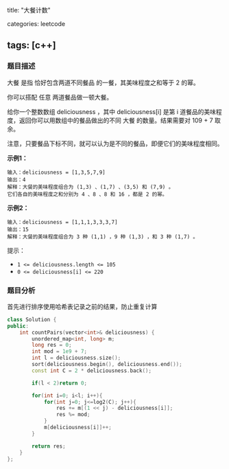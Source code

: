 title: "大餐计数"

categories: leetcode

tags: [c++]
---
### 题目描述

大餐 是指 恰好包含两道不同餐品 的一餐，其美味程度之和等于 2 的幂。

你可以搭配 任意 两道餐品做一顿大餐。

给你一个整数数组 deliciousness ，其中 deliciousness[i] 是第 i 道餐品的美味程度，返回你可以用数组中的餐品做出的不同 大餐 的数量。结果需要对 109 + 7 取余。

注意，只要餐品下标不同，就可以认为是不同的餐品，即便它们的美味程度相同。

**示例1：**

~~~
输入：deliciousness = [1,3,5,7,9]
输出：4
解释：大餐的美味程度组合为 (1,3) 、(1,7) 、(3,5) 和 (7,9) 。
它们各自的美味程度之和分别为 4 、8 、8 和 16 ，都是 2 的幂。
~~~

**示例2：**

~~~
输入：deliciousness = [1,1,1,3,3,3,7]
输出：15
解释：大餐的美味程度组合为 3 种 (1,1) ，9 种 (1,3) ，和 3 种 (1,7) 。
~~~

提示：

* `1 <= deliciousness.length <= 105`
* `0 <= deliciousness[i] <= 220`

### 题目分析

首先进行排序使用哈希表记录之前的结果，防止重复计算

~~~c++
class Solution {
public:
    int countPairs(vector<int>& deliciousness) {
        unordered_map<int, long> m;
        long res = 0;
        int mod = 1e9 + 7;
        int l = deliciousness.size();
        sort(deliciousness.begin(), deliciousness.end());
        const int C = 2 * deliciousness.back();

        if(l < 2)return 0;

        for(int i=0; i<l; i++){
            for(int j=0; j<=log2(C); j++){
                res += m[(1 << j) - deliciousness[i]];
                res %= mod;
            }
            m[deliciousness[i]]++;
        }

        return res;
    }
};
~~~

